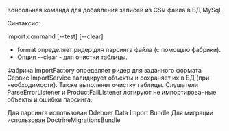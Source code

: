 Консольная команда для добавления записей из CSV файла в БД MySql.

Синтаксис:

import:command <format> <file> [--test] [--clear]

 - format определяет ридер для парсинга файла (с помощью фабрики).
 - Опция --clear - для очистки таблицы.

Фабрика ImportFactory определяет ридер для заданного формата
Сервис ImportService валидирует объекты и сохраняет их в БД (при необходимости). Также выполняет очистку таблицы.
Слушатели ParseErrorListener и ProductFailListener логируют не импортированные объекты и ошибки парсинга.

Для парсинга использован Ddeboer Data Import Bundle
Для миграции использован DoctrineMigrationsBundle